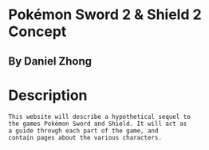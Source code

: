 # Pokémon Sword 2 & Shield 2 Concept
## By Daniel Zhong

# Description
~~~
This website will describe a hypothetical sequel to
the games Pokémon Sword and Shield. It will act as
a guide through each part of the game, and
contain pages about the various characters.
~~~
